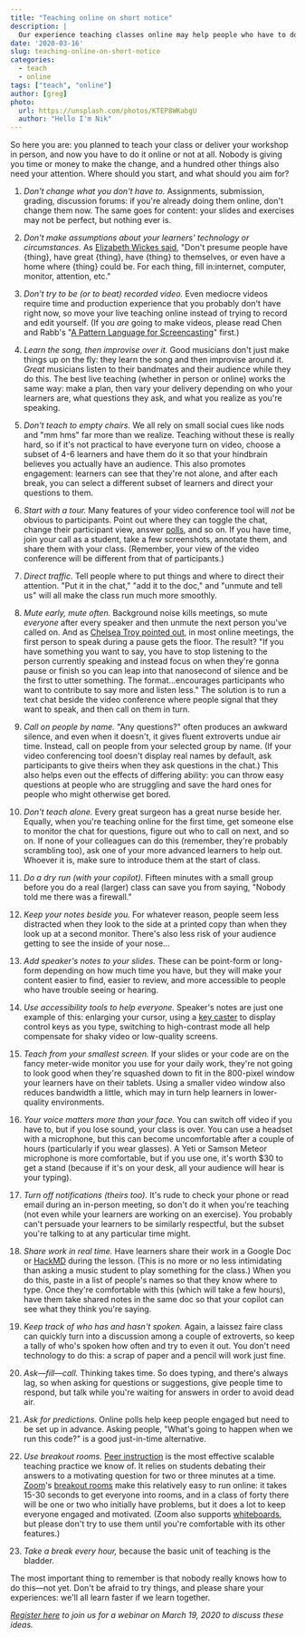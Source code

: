 ```yaml
---
title: "Teaching online on short notice"
description: |
  Our experience teaching classes online may help people who have to do so on short notice.
date: '2020-03-16'
slug: teaching-online-on-short-notice
categories:
  - teach
  - online
tags: ["teach", "online"]
author: [greg]
photo:
  url: https://unsplash.com/photos/KTEP8WKabgU
  author: "Hello I'm Nik"
---
```


So here you are:
you planned to teach your class or deliver your workshop in person,
and now you have to do it online or not at all.
Nobody is giving you time or money to make the change,
and a hundred other things also need your attention.
Where should you start, and what should you aim for?

1.  *Don't change what you don't have to.*
    Assignments, submission, grading, discussion forums:
    if you're already doing them online,
    don't change them now.
    The same goes for content:
    your slides and exercises may not be perfect,
    but nothing ever is.

1.  *Don't make assumptions about your learners' technology or circumstances.*
    As [Elizabeth Wickes said][wickes-quote],
    "Don't presume people have {thing},
    have great {thing},
    have {thing} to themselves,
    or even have a home where {thing} could be.
    For each thing, fill in:internet, computer, monitor, attention, etc."

1.  *Don't try to be (or to beat) recorded video.*
    Even mediocre videos require time and production experience that you probably don't have right now,
    so move your live teaching online instead of trying to record and edit yourself.
    (If you *are* going to make videos,
    please read Chen and Rabb's "[A Pattern Language for Screencasting][screencasting]" first.)

1.  *Learn the song, then improvise over it.*
    Good musicians don't just make things up on the fly:
    they learn the song and then improvise around it.
    *Great* musicians listen to their bandmates and their audience while they do this.
    The best live teaching (whether in person or online) works the same way:
    make a plan,
    then vary your delivery depending on who your learners are,
    what questions they ask,
    and what you realize as you're speaking.

1.  *Don't teach to empty chairs.*
    We all rely on small social cues like nods and "mm hms" far more than we realize.
    Teaching without these is really hard,
    so if it's not practical to have everyone turn on video,
    choose a subset of 4-6 learners
    and have them do it so that your hindbrain believes you actually have an audience.
    This also promotes engagement:
    learners can see that they're not alone,
    and after each break,
    you can select a different subset of learners
    and direct your questions to them.

1.  *Start with a tour.*
    Many features of your video conference tool will *not* be obvious to participants. 
    Point out where they can toggle the chat,
    change their participant view,
    answer [polls][poll],
    and so on.
    If you have time,
    join your call as a student,
    take a few screenshots,
    annotate them,
    and share them with your class.
    (Remember, your view of the video conference
    will be different from that of participants.)

1.  *Direct traffic.*
    Tell people where to put things and where to direct their attention.
    "Put it in the chat,"
    "add it to the doc,"
    and "unmute and tell us" will all make the class run much more smoothly.

1.  *Mute early, mute often.*
    Background noise kills meetings,
    so mute *everyone* after every speaker
    and then unmute the next person you've called on.
    And as [Chelsea Troy pointed out][troy-meeting],
    in most online meetings,
    the first person to speak during a pause gets the floor.
    The result?
    "If you have something you want to say,
    you have to stop listening to the person currently speaking
    and instead focus on when they're gonna pause or finish
    so you can leap into that nanosecond of silence and be the first to utter something.
    The format…encourages participants who want to contribute to say more and listen less."
    The solution is to run a text chat beside the video conference
    where people signal that they want to speak,
    and then call on them in turn.

1.  *Call on people by name.*
    "Any questions?" often produces an awkward silence,
    and even when it doesn't,
    it gives fluent extroverts undue air time.
    Instead,
    call on people from your selected group by name.
    (If your video conferencing tool doesn't display real names by default,
    ask participants to give theirs when they ask questions in the chat.)
    This also helps even out the effects of differing ability:
    you can throw easy questions at people who are struggling
    and save the hard ones for people who might otherwise get bored.

1.  *Don't teach alone.*
    Every great surgeon has a great nurse beside her.
    Equally,
    when you're teaching online for the first time,
    get someone else to monitor the chat for questions,
    figure out who to call on next,
    and so on.
    If none of your colleagues can do this (remember, they're probably scrambling too),
    ask one of your more advanced learners to help out.
    Whoever it is,
    make sure to introduce them at the start of class.

1.  *Do a dry run (with your copilot).*
    Fifteen minutes with a small group before you do a real (larger) class
    can save you from saying, "Nobody told me there was a firewall."

1.  *Keep your notes beside you.*
    For whatever reason,
    people seem less distracted when they look to the side at a printed copy
    than when they look up at a second monitor.
    There's also less risk of your audience getting to see the inside of your nose…

1.  *Add speaker's notes to your slides.*
    These can be point-form or long-form depending on how much time you have,
    but they will make your content easier to find,
    easier to review,
    and more accessible to people who have trouble seeing or hearing.

1.  *Use accessibility tools to help everyone.*
    Speaker's notes are just one example of this:
    enlarging your cursor,
    using a [key caster][keycastr] to display control keys as you type,
    switching to high-contrast mode all help compensate for shaky video
    or low-quality screens.

1.  *Teach from your smallest screen.*
    If your slides or your code are on the fancy meter-wide monitor you use for your daily work,
    they're not going to look good when they're squashed down
    to fit in the 800-pixel window your learners have on their tablets.
    Using a smaller video window also reduces bandwidth a little,
    which may in turn help learners in lower-quality environments.

1.  *Your voice matters more than your face.*
    You can switch off video if you have to,
    but if you lose sound,
    your class is over.
    You can use a headset with a microphone,
    but this can become uncomfortable after a couple of hours
    (particularly if you wear glasses).
    A Yeti or Samson Meteor microphone is more comfortable,
    but if you use one,
    it's worth $30 to get a stand
    (because if it's on your desk, all your audience will hear is your typing).

1.  *Turn off notifications (theirs too).*
    It's rude to check your phone or read email during an in-person meeting,
    so don't do it when you're teaching
    (not even while your learners are working on an exercise).
    You probably can't persuade your learners to be similarly respectful,
    but the subset you're talking to at any particular time might.

1.  *Share work in real time.*
    Have learners share their work in a Google Doc or [HackMD][hackmd] during the lesson.
    (This is no more or no less intimidating than asking a music student to play something for the class.)
    When you do this,
    paste in a list of people's names so that they know where to type.
    Once they're comfortable with this (which will take a few hours),
    have them take shared notes in the same doc so that your copilot can see what they think you're saying.

1.  *Keep track of who has and hasn't spoken.*
    Again,
    a laissez faire class can quickly turn into a discussion among a couple of extroverts,
    so keep a tally of who's spoken how often and try to even it out.
    You don't need technology to do this:
    a scrap of paper and a pencil will work just fine.

1.  *Ask—fill—call.*
    Thinking takes time.
    So does typing,
    and there's always lag,
    so when asking for questions or suggestions,
    give people time to respond,
    but talk while you're waiting for answers in order to avoid dead air.

1.  *Ask for predictions.*
    Online polls help keep people engaged but need to be set up in advance.
    Asking people, "What's going to happen when we run this code?"
    is a good just-in-time alternative.

1.  *Use breakout rooms.*
    [Peer instruction][peer-instruction] is the most effective scalable teaching practice we know of.
    It relies on students debating their answers to a motivating question for two or three minutes at a time.
    [Zoom][zoom]'s [breakout rooms][breakout] make this relatively easy to run online:
    it takes 15-30 seconds to get everyone into rooms,
    and in a class of forty there will be one or two who initially have problems,
    but it does a lot to keep everyone engaged and motivated.
    (Zoom also supports [whiteboards][whiteboard],
    but please don't try to use them until you're comfortable with its other features.)

1.  *Take a break every hour,*
    because the basic unit of teaching is the bladder.

The most important thing to remember is that
nobody really knows how to do this—not yet.
Don't be afraid to try things,
and please share your experiences:
we'll all learn faster if we learn together.

*[Register here][webinar] to join us for a webinar on March 19, 2020 to discuss these ideas.*

[breakout]: https://support.zoom.us/hc/en-us/articles/206476093-Getting-Started-with-Breakout-Rooms
[hackmd]: https://hackmd.io/
[keycastr]: https://github.com/keycastr/keycastr
[peer-instruction]: https://www.youtube.com/watch?v=2LbuoxAy56o
[poll]: https://support.zoom.us/hc/en-us/articles/213756303-Polling-for-Meetings
[screencasting]: https://doi.org/10.1145/1943226.1943234
[troy-meeting]: https://chelseatroy.com/2018/03/29/why-do-remote-meetings-suck-so-much/
[webinar]: https://resources.rstudio.com/upcoming-webinars/webinar-registration
[whiteboard]: https://support.zoom.us/hc/en-us/articles/205677665-Share-a-Whiteboard
[wickes-quote]: https://elizabethwickes.com/2020/03/12/tips-for-live-teaching-tech-online-deeply-informed-by-the-carpentries/
[zoom]: https://zoom.us/
